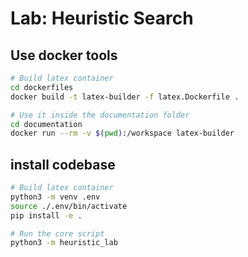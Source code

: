 # Lab: Heuristic Search

## Use docker tools

```sh
# Build latex container
cd dockerfiles
docker build -t latex-builder -f latex.Dockerfile .

# Use it inside the documentation folder
cd documentation
docker run --rm -v $(pwd):/workspace latex-builder
```

## install codebase

```sh
# Build latex container
python3 -m venv .env
source ./.env/bin/activate
pip install -e .

# Run the core script
python3 -m heuristic_lab

```
